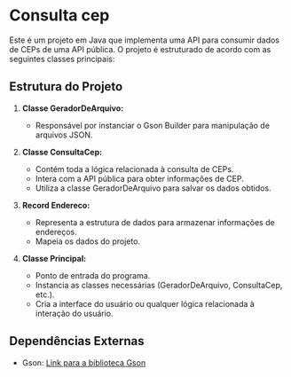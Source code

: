 # Consulta cep

Este é um projeto em Java que implementa uma API para consumir dados de CEPs de uma API pública. O projeto é estruturado de acordo com as seguintes classes principais:

## Estrutura do Projeto

1. **Classe GeradorDeArquivo:**
   - Responsável por instanciar o Gson Builder para manipulação de arquivos JSON.

2. **Classe ConsultaCep:**
   - Contém toda a lógica relacionada à consulta de CEPs.
   - Intera com a API pública para obter informações de CEP.
   - Utiliza a classe GeradorDeArquivo para salvar os dados obtidos.

3. **Record Endereco:**
   - Representa a estrutura de dados para armazenar informações de endereços.
   - Mapeia os dados do projeto.

4. **Classe Principal:**
   - Ponto de entrada do programa.
   - Instancia as classes necessárias (GeradorDeArquivo, ConsultaCep, etc.).
   - Cria a interface do usuário ou qualquer lógica relacionada à interação do usuário.

## Dependências Externas

- Gson: [Link para a biblioteca Gson](https://github.com/google/gson)
